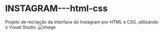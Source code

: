 # INSTAGRAM---html-css
Projeto de recriação da interface do Instagram por HTML e CSS, utilizando o Visual Studio.
![image](https://user-images.githubusercontent.com/83677098/124992537-76fc9100-e019-11eb-82cb-dea3d8e9c7b3.png)

